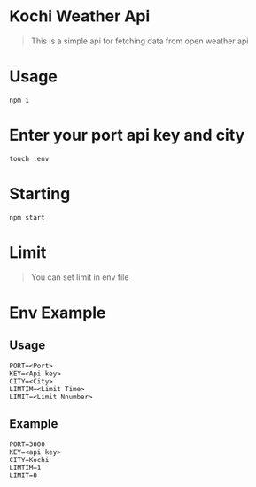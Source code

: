 # Kochi Weather Api

> This is a simple api for fetching data  from open weather api

# Usage 

``npm i ``

# Enter your port api key and city
``touch .env`` 

# Starting

``npm start``

# Limit 

> You can set limit in env file 

# Env Example

## Usage
```
PORT=<Port>
KEY=<Api key>
CITY=<City>
LIMTIM=<Limit Time>
LIMIT=<Limit Nnumber>
```
## Example


```
PORT=3000
KEY=<api key>
CITY=Kochi
LIMTIM=1
LIMIT=8
```
